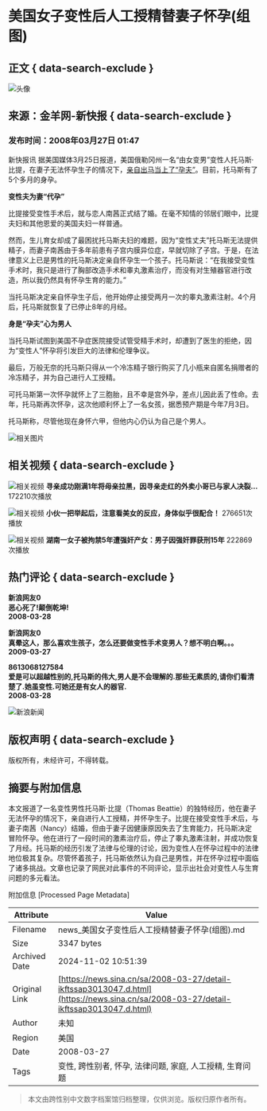 # 美国女子变性后人工授精替妻子怀孕(组图)

## 正文 { data-search-exclude }


![头像](https://n.sinaimg.cn/default/622af858/20181010/default_avatar.jpg)

## 来源：金羊网-新快报 { data-search-exclude }

### 发布时间：2008年03月27日 01:47

新快报讯 据美国媒体3月25日报道，美国俄勒冈州一名“由女变男”变性人托马斯·比提，在妻子无法怀孕生子的情况下，[亲自出马当上了“孕夫”](http://news.sina.com.cn/w/2008-03-26/030413632380s.shtml)。目前，托马斯有了5个多月的身孕。

**变性夫为妻“代孕”**

比提接受变性手术后，就与恋人南茜正式结了婚。在毫不知情的邻居们眼中，比提夫妇和其他恩爱的美国夫妇一样普通。

然而，生儿育女却成了最困扰托马斯夫妇的难题，因为“变性丈夫”托马斯无法提供精子，而妻子南茜由于多年前患有子宫内膜异位症，早就切除了子宫。于是，在法律意义上已是男性的托马斯决定亲自怀孕生一个孩子。托马斯说：“在我接受变性手术时，我只是进行了胸部改造手术和睾丸激素治疗，而没有对生殖器官进行改造，所以我仍然具有怀孕生育的能力。”

当托马斯决定亲自怀孕生子后，他开始停止接受两月一次的睾丸激素注射。4个月后，托马斯就恢复了已停止8年的月经。

**身是“孕夫”心为男人**

当托马斯试图到美国不孕症医院接受试管受精手术时，却遭到了医生的拒绝，因为“变性人”怀孕将引发巨大的法律和伦理争议。

最后，万般无奈的托马斯只得从一个冷冻精子银行购买了几小瓶来自匿名捐赠者的冷冻精子，并为自己进行人工授精。

可托马斯第一次怀孕就怀上了三胞胎，且不幸是宫外孕，差点儿因此丢了性命。去年，托马斯再次怀孕，这次他顺利怀上了一名女孩，据悉预产期是今年7月3日。

托马斯称，尽管他现在身怀六甲，但他内心仍认为自己是个男人。

![相关图片](https://n.sinaimg.cn/default/2fb77759/20151125/320X320.png)

## 相关视频 { data-search-exclude }

![相关视频](https://n.sinaimg.cn/sinakd20241102ac/320/w480h640/20241102/2990-a59bf183b20520460999594050f382ca.jpg)
**寻亲成功刚满1年将母亲拉黑，因寻亲走红的外卖小哥已与家人决裂…** 
172210次播放

![相关视频](https://n.sinaimg.cn/sinakd20241102ac/533/w480h853/20241102/e0ce-03ede80daedb5854d71c6c0ceceb43e2.jpg)
**小伙一把举起后，注意看美女的反应，身体似乎很配合！**
276651次播放

![相关视频](https://n.sinaimg.cn/sinakd20241102ac/200/w640h360/20241102/facd-fbe61c82f6d5983ae7ad4a0c1563b81a.jpg)
**湖南一女子被拘禁5年遭强奸产女：男子因强奸罪获刑15年**
222869次播放

## 热门评论 { data-search-exclude }

**新浪网友0**  
**恶心死了!颠倒乾坤!**  
**2008-03-28**

**新浪网友0**  
**真晕这人，那么喜欢生孩子，怎么还要做变性手术变男人？想不明白啊。。。**  
**2009-03-27**

**8613068127584**  
**爱是可以超越性别的,托马斯的伟大,男人是不会理解的.那些无素质的,请你们看清楚了.她虽变性.可她还是有女人的器官.**  
**2008-03-28**

![新浪新闻](https://n.sinaimg.cn/default/80905340/20200331/sinalogo.png)

## 版权声明 { data-search-exclude }
版权所有，未经许可，不得转载。

## 摘要与附加信息

<!-- tcd_abstract -->
本文报道了一名变性男性托马斯·比提（Thomas Beattie）的独特经历，他在妻子无法怀孕的情况下，亲自进行人工授精，并怀孕生子。比提在接受变性手术后，与妻子南茜（Nancy）结婚，但由于妻子因健康原因失去了生育能力，托马斯决定冒险怀孕。他在进行了一段时间的激素治疗后，停止了睾丸激素注射，并成功恢复了月经。托马斯的经历引发了法律与伦理的讨论，因为变性人在怀孕过程中的法律地位极其复杂。尽管怀着孩子，托马斯依然认为自己是男性，并在怀孕过程中面临了诸多挑战。文章也记录了网民对此事件的不同评论，显示出社会对变性人与生育问题的多元看法。
<!-- tcd_abstract_end -->

附加信息 [Processed Page Metadata]

| Attribute       | Value                                  |
|-----------------|----------------------------------------|
| Filename        | news_美国女子变性后人工授精替妻子怀孕(组图).md                             |
| Size            | 3347 bytes                           |
| Archived Date   | 2024-11-02 10:51:39                             |
| Original Link   | [https://news.sina.cn/sa/2008-03-27/detail-ikftssap3013047.d.html](https://news.sina.cn/sa/2008-03-27/detail-ikftssap3013047.d.html)                       |
| Author          | 未知                               |
| Region          | 美国                               |
| Date            | 2008-03-27                                 |
| Tags            | 变性, 跨性别者, 怀孕, 法律问题, 家庭, 人工授精, 生育问题                                 |
>
> 本文由跨性别中文数字档案馆归档整理，仅供浏览。版权归原作者所有。
>